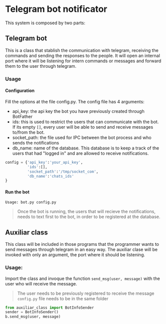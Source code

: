 # Telegram bot notificator

This system is composed by two parts:

## Telegram bot
This is a class that stablish the communication with telegram, receiving the commands and sending the responses to the people.
It will open an internal port where it will be listening for intern commands or messages and forward them to the user through telegram.

### Usage

#### Configuration
Fill the options at the file config.py.
The config file has 4 arguments:
- api_key: the api key the bot you have previously created through BotFather
- ids: this is used to restrict the users that can communicate with the bot. If its empty `[]`, every user will be able to send and receive messages to/from the bot.
- socket_path: the file used for IPC between the bot process and who sends the notifications
- db_name: name of the database. This database is to keep a track of the users that had "logged in" and are allowed to receive notifications.
```python
config = {'api_key':'your_api_key',
          'ids':[],
          'socket_path':'/tmp/socket_com',
          'db_name':'chats_ids'
}
```
#### Run the bot
`Usage: bot.py config.py`

> Once the bot is running, the users that will recieve the notifications, needs to text first to the bot, in order to be registered at the database.

## Auxiliar class

This class will be included in those programs that the programmer wants to send messages through telegram in an easy way.
The auxiliar clase will be invoked with only an argument, the port where it should be listening.

### Usage:
Import the class and invoque the function `send_msg(user, message)` with the user who will receive the message.
> The user needs to be previously registered to receive the message
> `config.py` file needs to be in the same folder
```python
from auxiliar_class import BotInfoSender
sender = BotInfoSender()
b.send_msg(user, message)
```